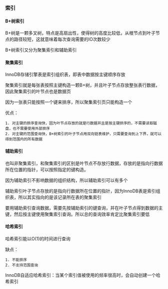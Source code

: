 ### 索引

#### B+树索引
B+树是一颗多叉树，特点是高扇出性，使得树的高度比较低，从根节点到叶子节点的路径较短，这就意味着每次查询需要的IO次数较少

B+树索引又分为聚集索引和辅助索引

#### 聚集索引
InnoDB存储引擎表是索引组织表，即表中数据按主键顺序存放

聚集索引就是每张表按照主键构造一颗B+树，并且叶子节点存放整张表行数据，因此聚集索引的叶节点也是数据页

因为一张表只能按照一个键来排序，所以聚集索引页只能构造一个

优点：

    1. 对主键的排序查询快，因为叶节点存放的就是行数据并且是按主键排序的，不需要读取磁盘，也不需要使用外部排序
    2. 对主键的范围查询快，B+树索引的叶子节点用双向链表维护，只需要查询到上下界，就可以得到范围内的所有数据

#### 辅助索引
也叫非聚集索引，和聚集索引的区别是叶节点不存放行数据，存放的是指向行数据所在位置的指针，可以按照指定的键构造。

因为辅助索引不影响数据的组织结构，所以辅助索引可以有多个

辅助索引叶子节点存放的是指向行数据所在位置的指针，因为InnoDB表是索引组织表，所以其实指向的是该记录所在表的聚集索引

要用辅助索引查询数据，需要先按辅助索引的键查询，并在叶子节点得到数据的主键，然后按主键使用聚集索引查询。所以总的查询效率肯定比聚集索引要低


#### 哈希索引
哈希索引能以O(1)的时间进行查询

缺点：

    1. 不能排序
    2. 不支持范围查询

InnoDB自适应哈希索引：当某个索引值被使用的频率很高时，会自动创建一个哈希索引

